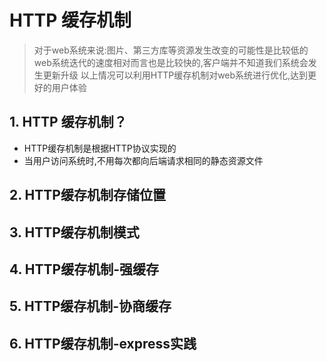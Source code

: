 # HTTP 缓存机制

> 对于web系统来说:图片、第三方库等资源发生改变的可能性是比较低的
> web系统迭代的速度相对而言也是比较快的,客户端并不知道我们系统会发生更新升级
> 以上情况可以利用HTTP缓存机制对web系统进行优化,达到更好的用户体验

## 1. HTTP 缓存机制？

- HTTP缓存机制是根据HTTP协议实现的
- 当用户访问系统时,不用每次都向后端请求相同的静态资源文件

## 2. HTTP缓存机制存储位置

## 3. HTTP缓存机制模式

## 4. HTTP缓存机制-强缓存

## 5. HTTP缓存机制-协商缓存

## 6. HTTP缓存机制-express实践
